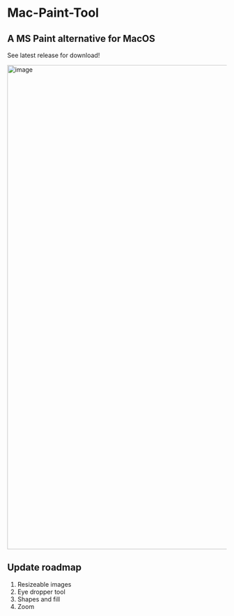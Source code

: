 # Mac-Paint-Tool

## A MS Paint alternative for MacOS

See latest release for download!

<img width="1112" alt="image" src="https://github.com/michaelzixizhou/Mac-Paint-Tool/assets/106829824/13f5311f-83a4-4ee1-8e59-7f6cba8d1aae">

## Update roadmap

<ol>
    <li>Resizeable images</li>
    <li>Eye dropper tool</li>
    <li>Shapes and fill</li>
    <li>Zoom</li>
</ol>


